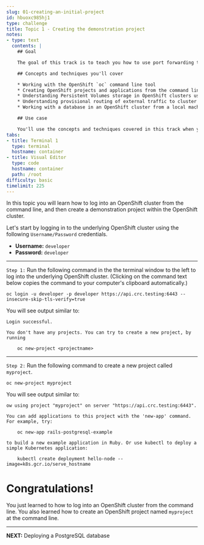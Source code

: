 ```yaml
---
slug: 01-creating-an-initial-project
id: hbuoxc985hj1
type: challenge
title: Topic 1 - Creating the demonstration project
notes:
- type: text
  contents: |
    ## Goal

    The goal of this track is to teach you how to use port forwarding to run a database as persistent storage on OpenShift. You'll learn how to access a database server in an OpenShift cluster from the command line. Also, you'll learn how to use port forwarding to temporarily expose a database service outside of an OpenShift cluster. Once a database is exposed outside of the cluster you can work with it using a database API tool such as a database administration client.

    ## Concepts and techniques you'll cover

    * Working with the OpenShift `oc` command line tool
    * Creating OpenShift projects and applications from the command line
    * Understanding Persistent Volumes storage in OpenShift clusters using a database
    * Understanding provisional routing of external traffic to cluster services using port forwarding
    * Working with a database in an OpenShift cluster from a local machine using port forwarding

    ## Use case

    You'll use the concepts and techniques covered in this track when you want to deploy an application's database server to an OpenShift cluster and then work with it directly throughout a continuous software development life development (SDLC) as the application matures from the development stage and on toward production release.
tabs:
- title: Terminal 1
  type: terminal
  hostname: container
- title: Visual Editor
  type: code
  hostname: container
  path: /root
difficulty: basic
timelimit: 225
---
```

In this topic you will learn how to log into an OpenShift cluster from the command line, and then create a demonstration project within the OpenShift cluster.

Let's start by logging in to the underlying OpenShift cluster using the following `Username/Password` credentials.

* **Username:** ``developer``
* **Password:** ``developer``

----

`Step 1:` Run the following command in the the terminal window to the left to log into the underlying OpenShift cluster. (Clicking on the command text below copies the command to your computer's clipboard automatically.)

```
oc login -u developer -p developer https://api.crc.testing:6443 --insecure-skip-tls-verify=true
```

You will see output similar to:

```
Login successful.

You don't have any projects. You can try to create a new project, by running

    oc new-project <projectname>
```

----

`Step 2:` Run the following command to create a new project called `myproject`.

```
oc new-project myproject
```

You will see output similar to:

```
ow using project "myproject" on server "https://api.crc.testing:6443".

You can add applications to this project with the 'new-app' command. For example, try:

    oc new-app rails-postgresql-example

to build a new example application in Ruby. Or use kubectl to deploy a simple Kubernetes application:

    kubectl create deployment hello-node --image=k8s.gcr.io/serve_hostname
```

# Congratulations!
You just learned to how to log into an OpenShift cluster from the command line. You also learned how to create an OpenShift project named `myproject` at the command line.

----

**NEXT:** Deploying a PostgreSQL database